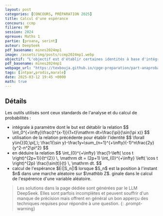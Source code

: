 ```yaml
---
layout: post
categories: [CONCOURS, PRÉPARATION 2025]
title: Calcul d'une espérance
concours: ccmp
filiere: MP
session: 2024
epreuve: Maths 1
partie: [proana, serint]
auteur: DeepSeek 
pdf_basename: mines2024mp1
image: /assets/img/posts/ccmp2024mp1.webp
objectif: "L'objectif est d'établir certaines identités à base d'intégrales à paramètres et de sommes de séries de fonctions et ensuite de les utiliser de manière originale dans le calcul de l'espérence d'une variable aléatoire. "
pdf_basename: mines2024mp1
webpage_url: "https://texbouja.github.io/cpge-preparation/part-anaproba-3.html"
tags: [intpar,prodis,marale]
date: 2025-03-12 19:45 +0000
math: true
---
```



<div class="carte-generic">
<h2> Détails </h2>
Les outils utilisés sont ceux standards de l'analyse et du calcul de probabilités : 
<ul>
<li> intégrale à paramètre dont le but est détablir la relation 
$$
\int_0^{+\infty}\frac{t^{x-1}}{1+t}\mathrm dt=\frac{\pi}{\sin(\pi x)}
$$
</li>

<li> utilisation de la relation précédente pour établir l'identité 
$$
\forall y\in{}]0,\pi[,\;
\frac1{\sin y}-\frac1y=\sum_{n=1}^{+\infty}(-1)^n\frac{2y}{y^2-n^2\pi^2}
$$
</li>

<li> en déduire la relation
$$
\int_{0}^{+\infty} \frac{1-\left( \cos t \right)^{2p+1}}{t^{2}} \, \mathrm dt = (2p+1) \int_{0}^{+\infty} \left( \cos t \right)^{2p} \frac{\sin(t)}{t} \, \mathrm dt.
$$
</li>

<li> calcul de l'espérance $E(|S_n|)$ lorsque $S_n$ est la position à l'instant $n$ dans une marche aléatoire sur $\mathbb Z$.
ginale dans le calcul de l'espérence d'une variable aléatoire. 
</li>
</ul>
</div>

> Les solutions dans la page dédiée sont générées par le LLM DeepSeek. Elles sont parfois incomplètes et peuvent souffrir d'un manque de précision mais offrent en général un bon apperçu des techniques requises pour répondre à une question. 
{: .prompt-warning} 

